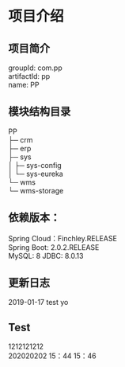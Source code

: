 # 项目介绍
## 项目简介
groupId: com.pp  
artifactId: pp  
name: PP  
## 模块结构目录
PP  
├─ crm  
├─ erp  
├─ sys  
│	├─ sys-config  
│	└─ sys-eureka  
└─ wms  
 	└─ wms-storage  
## 依赖版本：  
Spring Cloud：Finchley.RELEASE  
Spring Boot: 2.0.2.RELEASE  
MySQL: 8
JDBC: 8.0.13
## 更新日志
2019-01-17 test yo
## Test
1212121212  
202020202
15：44
15：46